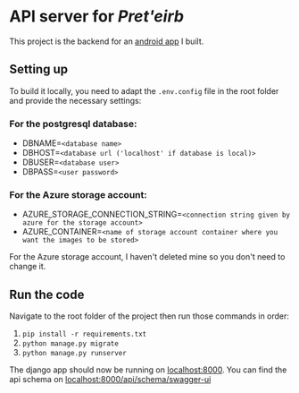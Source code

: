 # API server for *Pret'eirb*

This project is the backend for an [android app](https://github.com/AceBasket/preteirb) I built. 


## Setting up
To build it locally, 
you need to adapt the `.env.config` file in the root folder and provide the necessary settings:
### For the postgresql database:
- DBNAME=`<database name>`
- DBHOST=`<database url ('localhost' if database is local)>`
- DBUSER=`<database user>`
- DBPASS=`<user password>`

### For the Azure storage account:
- AZURE_STORAGE_CONNECTION_STRING=`<connection string given by azure for the storage account>`
- AZURE_CONTAINER=`<name of storage account container where you want the images to be stored>`

For the Azure storage account, I haven't deleted mine so you don't need to change it.

## Run the code
Navigate to the root folder of the project then run those commands in order:
1. ```pip install -r requirements.txt```
2. ```python manage.py migrate```
3. ```python manage.py runserver```

The django app should now be running on [localhost:8000](localhost:8000). You can find the api schema on [localhost:8000/api/schema/swagger-ui](localhost:8000/api/schema/swagger-ui)

